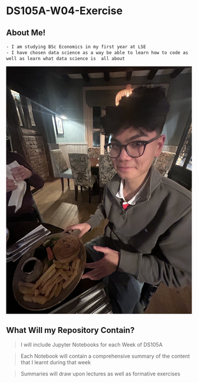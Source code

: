 # DS105A-W04-Exercise

## About Me!

    - I am studying BSc Economics in my first year at LSE
    - I have chosen data science as a way be able to learn how to code as well as learn what data science is  all about 

![This is a photo of me eating a pie!!!](figures/my-image.jpeg)

## What Will my Repository Contain?

> I will include Jupyter Notebooks for each Week of DS105A

> Each Notebook will contain a comprehensive summary of the content that I learnt during that week

> Summaries will draw upon lectures as well as formative exercises